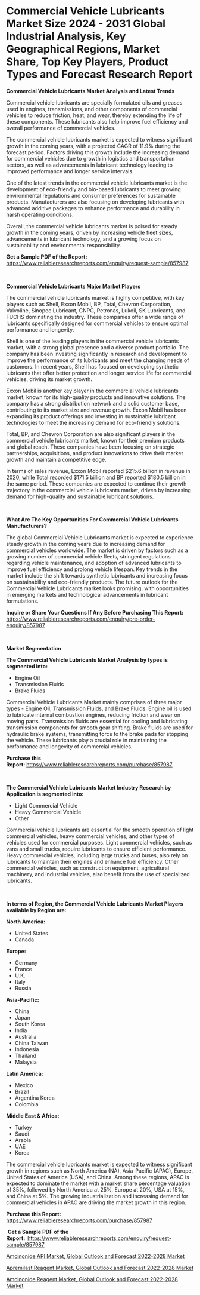 <p><h1>Commercial Vehicle Lubricants Market Size 2024 - 2031 Global Industrial Analysis, Key Geographical Regions, Market Share, Top Key Players, Product Types and Forecast Research Report</h1></p><p><strong>Commercial Vehicle Lubricants Market Analysis and Latest Trends</strong></p>
<p><p>Commercial vehicle lubricants are specially formulated oils and greases used in engines, transmissions, and other components of commercial vehicles to reduce friction, heat, and wear, thereby extending the life of these components. These lubricants also help improve fuel efficiency and overall performance of commercial vehicles.</p><p>The commercial vehicle lubricants market is expected to witness significant growth in the coming years, with a projected CAGR of 11.9% during the forecast period. Factors driving this growth include the increasing demand for commercial vehicles due to growth in logistics and transportation sectors, as well as advancements in lubricant technology leading to improved performance and longer service intervals.</p><p>One of the latest trends in the commercial vehicle lubricants market is the development of eco-friendly and bio-based lubricants to meet growing environmental regulations and consumer preferences for sustainable products. Manufacturers are also focusing on developing lubricants with advanced additive packages to enhance performance and durability in harsh operating conditions.</p><p>Overall, the commercial vehicle lubricants market is poised for steady growth in the coming years, driven by increasing vehicle fleet sizes, advancements in lubricant technology, and a growing focus on sustainability and environmental responsibility.</p></p>
<p><strong>Get a Sample PDF of the Report:&nbsp;</strong> <a href="https://www.reliableresearchreports.com/enquiry/request-sample/857987">https://www.reliableresearchreports.com/enquiry/request-sample/857987</a></p>
<p>&nbsp;</p>
<p><strong>Commercial Vehicle Lubricants Major Market Players</strong></p>
<p><p>  </p><p>The commercial vehicle lubricants market is highly competitive, with key players such as Shell, Exxon Mobil, BP, Total, Chevron Corporation, Valvoline, Sinopec Lubricant, CNPC, Petronas, Lukoil, SK Lubricants, and FUCHS dominating the industry. These companies offer a wide range of lubricants specifically designed for commercial vehicles to ensure optimal performance and longevity.</p><p>Shell is one of the leading players in the commercial vehicle lubricants market, with a strong global presence and a diverse product portfolio. The company has been investing significantly in research and development to improve the performance of its lubricants and meet the changing needs of customers. In recent years, Shell has focused on developing synthetic lubricants that offer better protection and longer service life for commercial vehicles, driving its market growth.</p><p>Exxon Mobil is another key player in the commercial vehicle lubricants market, known for its high-quality products and innovative solutions. The company has a strong distribution network and a solid customer base, contributing to its market size and revenue growth. Exxon Mobil has been expanding its product offerings and investing in sustainable lubricant technologies to meet the increasing demand for eco-friendly solutions.</p><p>Total, BP, and Chevron Corporation are also significant players in the commercial vehicle lubricants market, known for their premium products and global reach. These companies have been focusing on strategic partnerships, acquisitions, and product innovations to drive their market growth and maintain a competitive edge.</p><p>In terms of sales revenue, Exxon Mobil reported $215.6 billion in revenue in 2020, while Total recorded $171.5 billion and BP reported $180.5 billion in the same period. These companies are expected to continue their growth trajectory in the commercial vehicle lubricants market, driven by increasing demand for high-quality and sustainable lubricant solutions.</p></p>
<p>&nbsp;</p>
<p><strong>What Are The Key Opportunities For Commercial Vehicle Lubricants Manufacturers?</strong></p>
<p><p>The global Commercial Vehicle Lubricants market is expected to experience steady growth in the coming years due to increasing demand for commercial vehicles worldwide. The market is driven by factors such as a growing number of commercial vehicle fleets, stringent regulations regarding vehicle maintenance, and adoption of advanced lubricants to improve fuel efficiency and prolong vehicle lifespan. Key trends in the market include the shift towards synthetic lubricants and increasing focus on sustainability and eco-friendly products. The future outlook for the Commercial Vehicle Lubricants market looks promising, with opportunities in emerging markets and technological advancements in lubricant formulations.</p></p>
<p><strong>Inquire or Share Your Questions If Any Before Purchasing This Report:</strong> <a href="https://www.reliableresearchreports.com/enquiry/pre-order-enquiry/857987">https://www.reliableresearchreports.com/enquiry/pre-order-enquiry/857987</a></p>
<p>&nbsp;</p>
<p><strong>Market Segmentation</strong></p>
<p><strong>The Commercial Vehicle Lubricants Market Analysis by types is segmented into:</strong></p>
<p><ul><li>Engine Oil</li><li>Transmission Fluids</li><li>Brake Fluids</li></ul></p>
<p><p>Commercial Vehicle Lubricants Market mainly comprises of three major types - Engine Oil, Transmission Fluids, and Brake Fluids. Engine oil is used to lubricate internal combustion engines, reducing friction and wear on moving parts. Transmission fluids are essential for cooling and lubricating transmission components for smooth gear shifting. Brake fluids are used for hydraulic brake systems, transmitting force to the brake pads for stopping the vehicle. These lubricants play a crucial role in maintaining the performance and longevity of commercial vehicles.</p></p>
<p><strong>Purchase this Report:&nbsp;</strong><a href="https://www.reliableresearchreports.com/purchase/857987">https://www.reliableresearchreports.com/purchase/857987</a></p>
<p>&nbsp;</p>
<p><strong>The Commercial Vehicle Lubricants Market Industry Research by Application is segmented into:</strong></p>
<p><ul><li>Light Commercial Vehicle</li><li>Heavy Commercial Vehicle</li><li>Other</li></ul></p>
<p><p>Commercial vehicle lubricants are essential for the smooth operation of light commercial vehicles, heavy commercial vehicles, and other types of vehicles used for commercial purposes. Light commercial vehicles, such as vans and small trucks, require lubricants to ensure efficient performance. Heavy commercial vehicles, including large trucks and buses, also rely on lubricants to maintain their engines and enhance fuel efficiency. Other commercial vehicles, such as construction equipment, agricultural machinery, and industrial vehicles, also benefit from the use of specialized lubricants.</p></p>
<p>&nbsp;</p>
<p><strong>In terms of Region, the Commercial Vehicle Lubricants Market Players available by Region are:</strong></p>
<p>
    <p> <strong> North America: </strong>
        <ul>
            <li>United States</li>
            <li>Canada</li>
        </ul>
        </p> 
    <p> <strong> Europe: </strong>
        <ul>
            <li>Germany</li>
            <li>France</li>
            <li>U.K.</li>
            <li>Italy</li>
            <li>Russia</li>
        </ul>
        </p> 
    <p> <strong> Asia-Pacific: </strong>
        <ul>
            <li>China</li>
            <li>Japan</li>
            <li>South Korea</li>
            <li>India</li>
            <li>Australia</li>
            <li>China Taiwan</li>
            <li>Indonesia</li>
            <li>Thailand</li>
            <li>Malaysia</li>
        </ul>
        </p> 
    <p> <strong> Latin America: </strong>
        <ul>
            <li>Mexico</li>
            <li>Brazil</li>
            <li>Argentina Korea</li>
            <li>Colombia</li>
        </ul>
        </p> 
    <p> <strong> Middle East & Africa: </strong>
        <ul>
            <li>Turkey</li>
            <li>Saudi</li>
            <li>Arabia</li>
            <li>UAE</li>
            <li>Korea</li>
        </ul>
    </p>
    </p>
<p><p>The commercial vehicle lubricants market is expected to witness significant growth in regions such as North America (NA), Asia-Pacific (APAC), Europe, United States of America (USA), and China. Among these regions, APAC is expected to dominate the market with a market share percentage valuation of 35%, followed by North America at 25%, Europe at 20%, USA at 15%, and China at 5%. The growing industrialization and increasing demand for commercial vehicles in APAC are driving the market growth in this region.</p></p>
<p><strong>Purchase this Report: </strong><a href="https://www.reliableresearchreports.com/purchase/857987">https://www.reliableresearchreports.com/purchase/857987</a></p>
<p>&nbsp;<strong>Get a Sample PDF of the Report:&nbsp;&nbsp;</strong><a href="https://www.reliableresearchreports.com/enquiry/request-sample/857987">https://www.reliableresearchreports.com/enquiry/request-sample/857987</a></p>
<p><strong></strong></p>
<p><p><a href="https://view.publitas.com/reportprime-1/amcinonide-api-market-global-outlook-and-forecast-2022-2028-market-growth-market-trends-covid-19-impact-and-forecasts-for-period-from-2023-2030/">Amcinonide API Market, Global Outlook and Forecast 2022-2028 Market</a></p><p><a href="https://view.publitas.com/reportprime-1/apremilast-reagent-market-global-outlook-and-forecast-2022-2028-market-growth-market-trends-covid-19-impact-and-forecasts-for-period-from-2023-2030/">Apremilast Reagent Market, Global Outlook and Forecast 2022-2028 Market</a></p><p><a href="https://view.publitas.com/reportprime-1/amcinonide-reagent-market-global-outlook-and-forecast-2022-2028-market-size-and-growth-market-segmentation-regional-and-country-breakdowns-and-market-trends-for-period-from-2023-2030/">Amcinonide Reagent Market, Global Outlook and Forecast 2022-2028 Market</a></p></p>